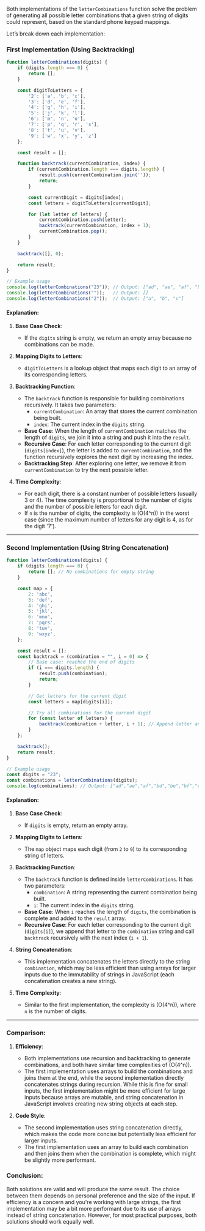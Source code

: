 Both implementations of the `letterCombinations` function solve the problem of generating all possible letter combinations that a given string of digits could represent, based on the standard phone keypad mappings.

Let’s break down each implementation:

### First Implementation (Using Backtracking)

```javascript
function letterCombinations(digits) {
    if (digits.length === 0) {
        return [];
    }

    const digitToLetters = {
        '2': ['a', 'b', 'c'],
        '3': ['d', 'e', 'f'],
        '4': ['g', 'h', 'i'],
        '5': ['j', 'k', 'l'],
        '6': ['m', 'n', 'o'],
        '7': ['p', 'q', 'r', 's'],
        '8': ['t', 'u', 'v'],
        '9': ['w', 'x', 'y', 'z']
    };

    const result = [];

    function backtrack(currentCombination, index) {
        if (currentCombination.length === digits.length) {
            result.push(currentCombination.join(''));
            return;
        }

        const currentDigit = digits[index];
        const letters = digitToLetters[currentDigit];

        for (let letter of letters) {
            currentCombination.push(letter);
            backtrack(currentCombination, index + 1);
            currentCombination.pop();
        }
    }

    backtrack([], 0);

    return result;
}

// Example usage
console.log(letterCombinations("23")); // Output: ["ad", "ae", "af", "bd", "be", "bf", "cd", "ce", "cf"]
console.log(letterCombinations(""));   // Output: []
console.log(letterCombinations("2"));  // Output: ["a", "b", "c"]
```

#### Explanation:

1. **Base Case Check**: 
   - If the `digits` string is empty, we return an empty array because no combinations can be made.

2. **Mapping Digits to Letters**: 
   - `digitToLetters` is a lookup object that maps each digit to an array of its corresponding letters.

3. **Backtracking Function**:
   - The `backtrack` function is responsible for building combinations recursively. It takes two parameters:
     - `currentCombination`: An array that stores the current combination being built.
     - `index`: The current index in the `digits` string.
   - **Base Case**: When the length of `currentCombination` matches the length of `digits`, we join it into a string and push it into the `result`.
   - **Recursive Case**: For each letter corresponding to the current digit (`digits[index]`), the letter is added to `currentCombination`, and the function recursively explores the next digit by increasing the index.
   - **Backtracking Step**: After exploring one letter, we remove it from `currentCombination` to try the next possible letter.

4. **Time Complexity**:
   - For each digit, there is a constant number of possible letters (usually 3 or 4). The time complexity is proportional to the number of digits and the number of possible letters for each digit.
   - If `n` is the number of digits, the complexity is \(O(4^n)\) in the worst case (since the maximum number of letters for any digit is 4, as for the digit '7').

---

### Second Implementation (Using String Concatenation)

```javascript
function letterCombinations(digits) {
    if (digits.length === 0) {
        return []; // No combinations for empty string
    }

    const map = {
        2: 'abc',
        3: 'def',
        4: 'ghi',
        5: 'jkl',
        6: 'mno',
        7: 'pqrs',
        8: 'tuv',
        9: 'wxyz',
    };

    const result = [];
    const backtrack = (combination = "", i = 0) => {
        // Base case: reached the end of digits
        if (i === digits.length) {
            result.push(combination);
            return;
        }

        // Get letters for the current digit
        const letters = map[digits[i]];

        // Try all combinations for the current digit
        for (const letter of letters) {
            backtrack(combination + letter, i + 1); // Append letter and move to next digit
        }
    };

    backtrack();
    return result;
}

// Example usage
const digits = "23";
const combinations = letterCombinations(digits);
console.log(combinations); // Output: ["ad","ae","af","bd","be","bf","cd","ce","cf"]
```

#### Explanation:

1. **Base Case Check**:
   - If `digits` is empty, return an empty array.

2. **Mapping Digits to Letters**:
   - The `map` object maps each digit (from `2` to `9`) to its corresponding string of letters.

3. **Backtracking Function**:
   - The `backtrack` function is defined inside `letterCombinations`. It has two parameters:
     - `combination`: A string representing the current combination being built.
     - `i`: The current index in the `digits` string.
   - **Base Case**: When `i` reaches the length of `digits`, the combination is complete and added to the `result` array.
   - **Recursive Case**: For each letter corresponding to the current digit (`digits[i]`), we append that letter to the `combination` string and call `backtrack` recursively with the next index (`i + 1`).

4. **String Concatenation**:
   - This implementation concatenates the letters directly to the string `combination`, which may be less efficient than using arrays for larger inputs due to the immutability of strings in JavaScript (each concatenation creates a new string).

5. **Time Complexity**:
   - Similar to the first implementation, the complexity is \(O(4^n)\), where `n` is the number of digits.

---

### Comparison:

1. **Efficiency**:
   - Both implementations use recursion and backtracking to generate combinations, and both have similar time complexities of \(O(4^n)\).
   - The first implementation uses arrays to build the combinations and joins them at the end, while the second implementation directly concatenates strings during recursion. While this is fine for small inputs, the first implementation might be more efficient for large inputs because arrays are mutable, and string concatenation in JavaScript involves creating new string objects at each step.

2. **Code Style**:
   - The second implementation uses string concatenation directly, which makes the code more concise but potentially less efficient for larger inputs.
   - The first implementation uses an array to build each combination and then joins them when the combination is complete, which might be slightly more performant.

### Conclusion:

Both solutions are valid and will produce the same result. The choice between them depends on personal preference and the size of the input. If efficiency is a concern and you're working with large strings, the first implementation may be a bit more performant due to its use of arrays instead of string concatenation. However, for most practical purposes, both solutions should work equally well.